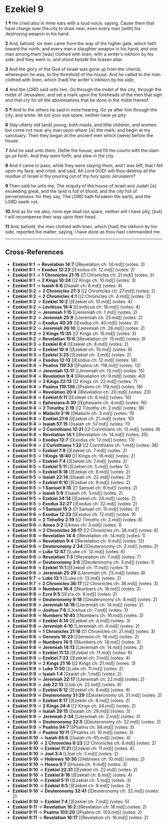 # Ezekiel 9

**1** ¶ He cried also in mine ears with a loud voice, saying, Cause them that have charge over the city to draw near, even every man [with] his destroying weapon in his hand.

**2** And, behold, six men came from the way of the higher gate, which lieth toward the north, and every man a slaughter weapon in his hand; and one man among them [was] clothed with linen, with a writer's inkhorn by his side: and they went in, and stood beside the brasen altar.

**3** And the glory of the God of Israel was gone up from the cherub, whereupon he was, to the threshold of the house. And he called to the man clothed with linen, which [had] the writer's inkhorn by his side;

**4** And the LORD said unto him, Go through the midst of the city, through the midst of Jerusalem, and set a mark upon the foreheads of the men that sigh and that cry for all the abominations that be done in the midst thereof.

**5** ¶ And to the others he said in mine hearing, Go ye after him through the city, and smite: let not your eye spare, neither have ye pity:

**6** Slay utterly old [and] young, both maids, and little children, and women: but come not near any man upon whom [is] the mark; and begin at my sanctuary. Then they began at the ancient men which [were] before the house.

**7** And he said unto them, Defile the house, and fill the courts with the slain: go ye forth. And they went forth, and slew in the city.

**8** And it came to pass, while they were slaying them, and I was left, that I fell upon my face, and cried, and said, Ah Lord GOD! wilt thou destroy all the residue of Israel in thy pouring out of thy fury upon Jerusalem?

**9** Then said he unto me, The iniquity of the house of Israel and Judah [is] exceeding great, and the land is full of blood, and the city full of perverseness: for they say, The LORD hath forsaken the earth, and the LORD seeth not.

**10** And as for me also, mine eye shall not spare, neither will I have pity, [but] I will recompense their way upon their head.

**11** And, behold, the man clothed with linen, which [had] the inkhorn by his side, reported the matter, saying, I have done as thou hast commanded me.

---

## Cross-References

- **Ezekiel 9:1** → **Revelation 14:7** [[Revelation ch: 14.md]] (votes: 3)
- **Ezekiel 9:1** → **Exodus 12:23** [[Exodus ch: 12.md]] (votes: 2)
- **Ezekiel 9:1** → **1 Chronicles 21:15** [[1 Chronicles ch: 21.md]] (votes: 3)
- **Ezekiel 9:1** → **2 Kings 10:24** [[2 Kings ch: 10.md]] (votes: 3)
- **Ezekiel 9:1** → **Isaiah 6:8** [[Isaiah ch: 6.md]] (votes: 4)
- **Ezekiel 9:2** → **2 Chronicles 27:3** [[2 Chronicles ch: 27.md]] (votes: 2)
- **Ezekiel 9:2** → **2 Chronicles 4:1** [[2 Chronicles ch: 4.md]] (votes: 2)
- **Ezekiel 9:2** → **Ezekiel 10:2** [[Ezekiel ch: 10.md]] (votes: 4)
- **Ezekiel 9:2** → **Leviticus 16:4** [[Leviticus ch: 16.md]] (votes: 4)
- **Ezekiel 9:2** → **Jeremiah 1:15** [[Jeremiah ch: 1.md]] (votes: 2)
- **Ezekiel 9:2** → **Jeremiah 25:9** [[Jeremiah ch: 25.md]] (votes: 2)
- **Ezekiel 9:2** → **Exodus 40:29** [[Exodus ch: 40.md]] (votes: 2)
- **Ezekiel 9:2** → **Jeremiah 26:10** [[Jeremiah ch: 26.md]] (votes: 2)
- **Ezekiel 9:2** → **2 Kings 15:35** [[2 Kings ch: 15.md]] (votes: 3)
- **Ezekiel 9:2** → **Revelation 15:6** [[Revelation ch: 15.md]] (votes: 3)
- **Ezekiel 9:3** → **Ezekiel 8:4** [[Ezekiel ch: 8.md]] (votes: 2)
- **Ezekiel 9:3** → **Ezekiel 10:4** [[Ezekiel ch: 10.md]] (votes: 6)
- **Ezekiel 9:3** → **Ezekiel 3:23** [[Ezekiel ch: 3.md]] (votes: 2)
- **Ezekiel 9:4** → **Exodus 12:13** [[Exodus ch: 12.md]] (votes: 14)
- **Ezekiel 9:4** → **Psalms 119:53** [[Psalms ch: 119.md]] (votes: 12)
- **Ezekiel 9:4** → **Jeremiah 13:17** [[Jeremiah ch: 13.md]] (votes: 15)
- **Ezekiel 9:4** → **Revelation 9:4** [[Revelation ch: 9.md]] (votes: 40)
- **Ezekiel 9:4** → **2 Kings 22:13** [[2 Kings ch: 22.md]] (votes: 7)
- **Ezekiel 9:4** → **Psalms 119:136** [[Psalms ch: 119.md]] (votes: 16)
- **Ezekiel 9:4** → **Revelation 20:4** [[Revelation ch: 20.md]] (votes: 23)
- **Ezekiel 9:4** → **Ezekiel 6:11** [[Ezekiel ch: 6.md]] (votes: 10)
- **Ezekiel 9:4** → **Ephesians 4:30** [[Ephesians ch: 4.md]] (votes: 16)
- **Ezekiel 9:4** → **2 Timothy 2:19** [[2 Timothy ch: 2.md]] (votes: 18)
- **Ezekiel 9:4** → **Malachi 3:16** [[Malachi ch: 3.md]] (votes: 11)
- **Ezekiel 9:4** → **Ezekiel 21:6** [[Ezekiel ch: 21.md]] (votes: 10)
- **Ezekiel 9:4** → **Isaiah 57:15** [[Isaiah ch: 57.md]] (votes: 11)
- **Ezekiel 9:4** → **2 Corinthians 12:21** [[2 Corinthians ch: 12.md]] (votes: 9)
- **Ezekiel 9:4** → **Revelation 14:1** [[Revelation ch: 14.md]] (votes: 35)
- **Ezekiel 9:4** → **Exodus 12:7** [[Exodus ch: 12.md]] (votes: 13)
- **Ezekiel 9:4** → **2 Corinthians 1:22** [[2 Corinthians ch: 1.md]] (votes: 36)
- **Ezekiel 9:5** → **Ezekiel 7:9** [[Ezekiel ch: 7.md]] (votes: 2)
- **Ezekiel 9:5** → **1 Kings 18:40** [[1 Kings ch: 18.md]] (votes: 2)
- **Ezekiel 9:5** → **Ezekiel 7:4** [[Ezekiel ch: 7.md]] (votes: 2)
- **Ezekiel 9:5** → **Ezekiel 5:11** [[Ezekiel ch: 5.md]] (votes: 5)
- **Ezekiel 9:5** → **Ezekiel 8:18** [[Ezekiel ch: 8.md]] (votes: 2)
- **Ezekiel 9:5** → **Isaiah 22:14** [[Isaiah ch: 22.md]] (votes: 2)
- **Ezekiel 9:5** → **Ezekiel 9:10** [[Ezekiel ch: 9.md]] (votes: 2)
- **Ezekiel 9:5** → **1 Samuel 9:15** [[1 Samuel ch: 9.md]] (votes: 2)
- **Ezekiel 9:5** → **Isaiah 5:9** [[Isaiah ch: 5.md]] (votes: 2)
- **Ezekiel 9:5** → **Ezekiel 24:14** [[Ezekiel ch: 24.md]] (votes: 2)
- **Ezekiel 9:5** → **Exodus 32:27** [[Exodus ch: 32.md]] (votes: 2)
- **Ezekiel 9:6** → **1 Samuel 15:3** [[1 Samuel ch: 15.md]] (votes: 2)
- **Ezekiel 9:6** → **Exodus 12:23** [[Exodus ch: 12.md]] (votes: 9)
- **Ezekiel 9:6** → **2 Timothy 2:19** [[2 Timothy ch: 2.md]] (votes: 8)
- **Ezekiel 9:6** → **Amos 3:2** [[Amos ch: 3.md]] (votes: 1)
- **Ezekiel 9:6** → **2 Chronicles 36:17** [[2 Chronicles ch: 36.md]] (votes: 6)
- **Ezekiel 9:6** → **Revelation 14:4** [[Revelation ch: 14.md]] (votes: 1)
- **Ezekiel 9:6** → **Revelation 9:4** [[Revelation ch: 9.md]] (votes: 12)
- **Ezekiel 9:6** → **Deuteronomy 2:34** [[Deuteronomy ch: 2.md]] (votes: 2)
- **Ezekiel 9:6** → **Luke 12:47** [[Luke ch: 12.md]] (votes: 6)
- **Ezekiel 9:6** → **Revelation 7:3** [[Revelation ch: 7.md]] (votes: 7)
- **Ezekiel 9:6** → **Deuteronomy 3:6** [[Deuteronomy ch: 3.md]] (votes: 1)
- **Ezekiel 9:6** → **Ezekiel 11:1** [[Ezekiel ch: 11.md]] (votes: 1)
- **Ezekiel 9:6** → **Jeremiah 25:29** [[Jeremiah ch: 25.md]] (votes: 8)
- **Ezekiel 9:7** → **Luke 13:1** [[Luke ch: 13.md]] (votes: 2)
- **Ezekiel 9:7** → **2 Chronicles 36:17** [[2 Chronicles ch: 36.md]] (votes: 3)
- **Ezekiel 9:8** → **Numbers 16:4** [[Numbers ch: 16.md]] (votes: 2)
- **Ezekiel 9:8** → **Ezra 9:5** [[Ezra ch: 9.md]] (votes: 2)
- **Ezekiel 9:8** → **Deuteronomy 9:18** [[Deuteronomy ch: 9.md]] (votes: 2)
- **Ezekiel 9:8** → **Jeremiah 14:19** [[Jeremiah ch: 14.md]] (votes: 2)
- **Ezekiel 9:8** → **Joshua 7:6** [[Joshua ch: 7.md]] (votes: 3)
- **Ezekiel 9:8** → **Numbers 16:45** [[Numbers ch: 16.md]] (votes: 3)
- **Ezekiel 9:8** → **Ezekiel 4:14** [[Ezekiel ch: 4.md]] (votes: 3)
- **Ezekiel 9:8** → **Jeremiah 4:10** [[Jeremiah ch: 4.md]] (votes: 2)
- **Ezekiel 9:8** → **1 Chronicles 21:16** [[1 Chronicles ch: 21.md]] (votes: 3)
- **Ezekiel 9:8** → **Genesis 18:23** [[Genesis ch: 18.md]] (votes: 2)
- **Ezekiel 9:8** → **Numbers 14:5** [[Numbers ch: 14.md]] (votes: 3)
- **Ezekiel 9:8** → **Jeremiah 14:13** [[Jeremiah ch: 14.md]] (votes: 2)
- **Ezekiel 9:8** → **Ezekiel 11:13** [[Ezekiel ch: 11.md]] (votes: 6)
- **Ezekiel 9:9** → **Ezekiel 7:23** [[Ezekiel ch: 7.md]] (votes: 4)
- **Ezekiel 9:9** → **2 Kings 21:16** [[2 Kings ch: 21.md]] (votes: 3)
- **Ezekiel 9:9** → **Luke 11:50** [[Luke ch: 11.md]] (votes: 2)
- **Ezekiel 9:9** → **Isaiah 1:4** [[Isaiah ch: 1.md]] (votes: 2)
- **Ezekiel 9:9** → **Jeremiah 22:17** [[Jeremiah ch: 22.md]] (votes: 2)
- **Ezekiel 9:9** → **Job 22:13** [[Job ch: 22.md]] (votes: 6)
- **Ezekiel 9:9** → **Ezekiel 8:12** [[Ezekiel ch: 8.md]] (votes: 6)
- **Ezekiel 9:9** → **Deuteronomy 31:29** [[Deuteronomy ch: 31.md]] (votes: 2)
- **Ezekiel 9:9** → **Ezekiel 8:17** [[Ezekiel ch: 8.md]] (votes: 2)
- **Ezekiel 9:9** → **2 Kings 24:4** [[2 Kings ch: 24.md]] (votes: 2)
- **Ezekiel 9:9** → **Isaiah 29:15** [[Isaiah ch: 29.md]] (votes: 3)
- **Ezekiel 9:9** → **Jeremiah 2:34** [[Jeremiah ch: 2.md]] (votes: 3)
- **Ezekiel 9:9** → **Deuteronomy 32:5** [[Deuteronomy ch: 32.md]] (votes: 2)
- **Ezekiel 9:9** → **Psalms 94:7** [[Psalms ch: 94.md]] (votes: 3)
- **Ezekiel 9:9** → **Psalms 10:11** [[Psalms ch: 10.md]] (votes: 3)
- **Ezekiel 9:10** → **Isaiah 65:6** [[Isaiah ch: 65.md]] (votes: 4)
- **Ezekiel 9:10** → **2 Chronicles 6:23** [[2 Chronicles ch: 6.md]] (votes: 2)
- **Ezekiel 9:10** → **Ezekiel 11:21** [[Ezekiel ch: 11.md]] (votes: 4)
- **Ezekiel 9:10** → **Joel 3:4** [[Joel ch: 3.md]] (votes: 2)
- **Ezekiel 9:10** → **Hebrews 10:30** [[Hebrews ch: 10.md]] (votes: 2)
- **Ezekiel 9:10** → **Hosea 9:7** [[Hosea ch: 9.md]] (votes: 3)
- **Ezekiel 9:10** → **Ezekiel 22:31** [[Ezekiel ch: 22.md]] (votes: 2)
- **Ezekiel 9:10** → **Ezekiel 8:18** [[Ezekiel ch: 8.md]] (votes: 4)
- **Ezekiel 9:10** → **Ezekiel 5:11** [[Ezekiel ch: 5.md]] (votes: 3)
- **Ezekiel 9:10** → **Ezekiel 9:5** [[Ezekiel ch: 9.md]] (votes: 2)
- **Ezekiel 9:10** → **Deuteronomy 32:41** [[Deuteronomy ch: 32.md]] (votes: 2)
- **Ezekiel 9:10** → **Ezekiel 7:4** [[Ezekiel ch: 7.md]] (votes: 5)
- **Ezekiel 9:11** → **Revelation 16:2** [[Revelation ch: 16.md]] (votes: 2)
- **Ezekiel 9:11** → **Psalms 103:20** [[Psalms ch: 103.md]] (votes: 2)
- **Ezekiel 9:11** → **Revelation 16:17** [[Revelation ch: 16.md]] (votes: 2)

